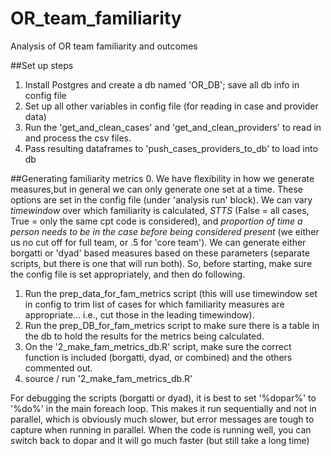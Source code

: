 # OR_team_familiarity
Analysis of OR team familiarity and outcomes

##Set up steps
1. Install Postgres and create a db named 'OR_DB'; save all db info in config file
2. Set up all other variables in config file (for reading in case and provider data)
3. Run the 'get_and_clean_cases' and 'get_and_clean_providers' to read in and process the csv files.
4. Pass resulting dataframes to 'push_cases_providers_to_db' to load into db

##Generating familiarity metrics
0. We have flexibility in how we generate measures,but in general we can only generate one set at a time. These options are set in the config file (under 'analysis run' block). We can vary *timewindow* over which familiarity is calculated, *STTS* (False = all cases, True = only the same cpt code is considered), and *proportion of time a person needs to be in the case before being considered present* (we either us no cut off for full team, or .5 for 'core team'). We can generate either borgatti or 'dyad' based measures based on these parameters (separate scripts, but there is one that will run both). So, before starting, make sure the config file is set appropriately, and then do following.
1. Run the prep_data_for_fam_metrics script (this will use timewindow set in config to trim list of cases for which familiarity measures are appropriate... i.e., cut those in the leading timewindow).
2. Run the prep_DB_for_fam_metrics script to make sure there is a table in the db to hold the results for the metrics being calculated.
3. On the '2_make_fam_metrics_db.R' script, make sure the correct function is included (borgatti, dyad, or combined) and the others commented out.
4. source / run '2_make_fam_metrics_db.R'

For debugging the scripts (borgatti or dyad), it is best to set '%dopar%' to '%do%' in the main foreach loop. This makes it run sequentially and not in parallel, which is obviously much slower, but error messages are tough to capture when running in parallel. When the code is running well, you can switch back to dopar and it will go much faster (but still take a long time)